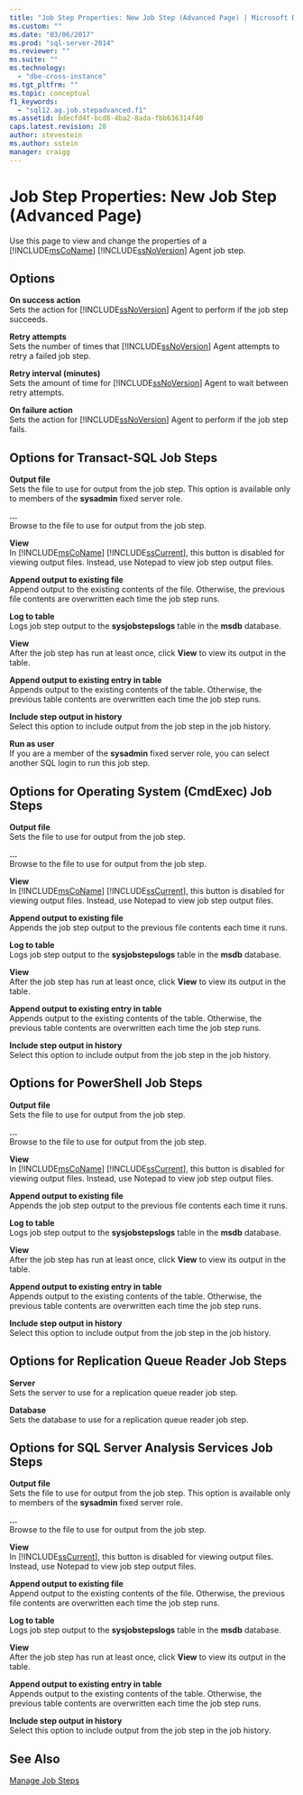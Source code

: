 ```yaml
---
title: "Job Step Properties: New Job Step (Advanced Page) | Microsoft Docs"
ms.custom: ""
ms.date: "03/06/2017"
ms.prod: "sql-server-2014"
ms.reviewer: ""
ms.suite: ""
ms.technology: 
  - "dbe-cross-instance"
ms.tgt_pltfrm: ""
ms.topic: conceptual
f1_keywords: 
  - "sql12.ag.job.stepadvanced.f1"
ms.assetid: bdecfd4f-bcd8-4ba2-8ada-fbb636314f40
caps.latest.revision: 28
author: stevestein
ms.author: sstein
manager: craigg
---
```

# Job Step Properties: New Job Step (Advanced Page)
  Use this page to view and change the properties of a [!INCLUDE[msCoName](../../includes/msconame-md.md)] [!INCLUDE[ssNoVersion](../../includes/ssnoversion-md.md)] Agent job step.  
  
## Options  
 **On success action**  
 Sets the action for [!INCLUDE[ssNoVersion](../../includes/ssnoversion-md.md)] Agent to perform if the job step succeeds.  
  
 **Retry attempts**  
 Sets the number of times that [!INCLUDE[ssNoVersion](../../includes/ssnoversion-md.md)] Agent attempts to retry a failed job step.  
  
 **Retry interval (minutes)**  
 Sets the amount of time for [!INCLUDE[ssNoVersion](../../includes/ssnoversion-md.md)] Agent to wait between retry attempts.  
  
 **On failure action**  
 Sets the action for [!INCLUDE[ssNoVersion](../../includes/ssnoversion-md.md)] Agent to perform if the job step fails.  
  
## Options for Transact-SQL Job Steps  
 **Output file**  
 Sets the file to use for output from the job step. This option is available only to members of the **sysadmin** fixed server role.  
  
 **...**  
 Browse to the file to use for output from the job step.  
  
 **View**  
 In [!INCLUDE[msCoName](../../includes/msconame-md.md)] [!INCLUDE[ssCurrent](../../includes/sscurrent-md.md)], this button is disabled for viewing output files. Instead, use Notepad to view job step output files.  
  
 **Append output to existing file**  
 Append output to the existing contents of the file. Otherwise, the previous file contents are overwritten each time the job step runs.  
  
 **Log to table**  
 Logs job step output to the **sysjobstepslogs** table in the **msdb** database.  
  
 **View**  
 After the job step has run at least once, click **View** to view its output in the table.  
  
 **Append output to existing entry in table**  
 Appends output to the existing contents of the table. Otherwise, the previous table contents are overwritten each time the job step runs.  
  
 **Include step output in history**  
 Select this option to include output from the job step in the job history.  
  
 **Run as user**  
 If you are a member of the **sysadmin** fixed server role, you can select another SQL login to run this job step.  
  
## Options for Operating System (CmdExec) Job Steps  
 **Output file**  
 Sets the file to use for output from the job step.  
  
 **...**  
 Browse to the file to use for output from the job step.  
  
 **View**  
 In [!INCLUDE[msCoName](../../includes/msconame-md.md)] [!INCLUDE[ssCurrent](../../includes/sscurrent-md.md)], this button is disabled for viewing output files. Instead, use Notepad to view job step output files.  
  
 **Append output to existing file**  
 Appends the job step output to the previous file contents each time it runs.  
  
 **Log to table**  
 Logs job step output to the **sysjobstepslogs** table in the **msdb** database.  
  
 **View**  
 After the job step has run at least once, click **View** to view its output in the table.  
  
 **Append output to existing entry in table**  
 Appends output to the existing contents of the table. Otherwise, the previous table contents are overwritten each time the job step runs.  
  
 **Include step output in history**  
 Select this option to include output from the job step in the job history.  
  
## Options for PowerShell Job Steps  
 **Output file**  
 Sets the file to use for output from the job step.  
  
 **...**  
 Browse to the file to use for output from the job step.  
  
 **View**  
 In [!INCLUDE[msCoName](../../includes/msconame-md.md)] [!INCLUDE[ssCurrent](../../includes/sscurrent-md.md)], this button is disabled for viewing output files. Instead, use Notepad to view job step output files.  
  
 **Append output to existing file**  
 Appends the job step output to the previous file contents each time it runs.  
  
 **Log to table**  
 Logs job step output to the **sysjobstepslogs** table in the **msdb** database.  
  
 **View**  
 After the job step has run at least once, click **View** to view its output in the table.  
  
 **Append output to existing entry in table**  
 Appends output to the existing contents of the table. Otherwise, the previous table contents are overwritten each time the job step runs.  
  
 **Include step output in history**  
 Select this option to include output from the job step in the job history.  
  
## Options for Replication Queue Reader Job Steps  
 **Server**  
 Sets the server to use for a replication queue reader job step.  
  
 **Database**  
 Sets the database to use for a replication queue reader job step.  
  
## Options for SQL Server Analysis Services Job Steps  
 **Output file**  
 Sets the file to use for output from the job step. This option is available only to members of the **sysadmin** fixed server role.  
  
 **...**  
 Browse to the file to use for output from the job step.  
  
 **View**  
 In [!INCLUDE[ssCurrent](../../includes/sscurrent-md.md)], this button is disabled for viewing output files. Instead, use Notepad to view job step output files.  
  
 **Append output to existing file**  
 Append output to the existing contents of the file. Otherwise, the previous file contents are overwritten each time the job step runs.  
  
 **Log to table**  
 Logs job step output to the **sysjobstepslogs** table in the **msdb** database.  
  
 **View**  
 After the job step has run at least once, click **View** to view its output in the table.  
  
 **Append output to existing entry in table**  
 Appends output to the existing contents of the table. Otherwise, the previous table contents are overwritten each time the job step runs.  
  
 **Include step output in history**  
 Select this option to include output from the job step in the job history.  
  
## See Also  
 [Manage Job Steps](manage-job-steps.md)  
  
  
